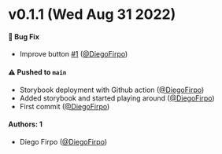 # v0.1.1 (Wed Aug 31 2022)

#### 🐛 Bug Fix

- Improve button [#1](https://github.com/DiegoFirpo/learnstorybook-design-system/pull/1) ([@DiegoFirpo](https://github.com/DiegoFirpo))

#### ⚠️ Pushed to `main`

- Storybook deployment with Github action ([@DiegoFirpo](https://github.com/DiegoFirpo))
- Added storybook and started playing around ([@DiegoFirpo](https://github.com/DiegoFirpo))
- First commit ([@DiegoFirpo](https://github.com/DiegoFirpo))

#### Authors: 1

- Diego Firpo ([@DiegoFirpo](https://github.com/DiegoFirpo))
